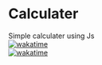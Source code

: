 # Calculater
 Simple calculater using Js  <br>
[![wakatime](https://wakatime.com/badge/github/IreshEranga/Calculator.svg)](https://wakatime.com/badge/github/IreshEranga/Calculator) <br>
<a href="https://wakatime.com/badge/github/IreshEranga/Calculator"><img src="https://wakatime.com/badge/github/IreshEranga/Calculator.svg" alt="wakatime"></a>
